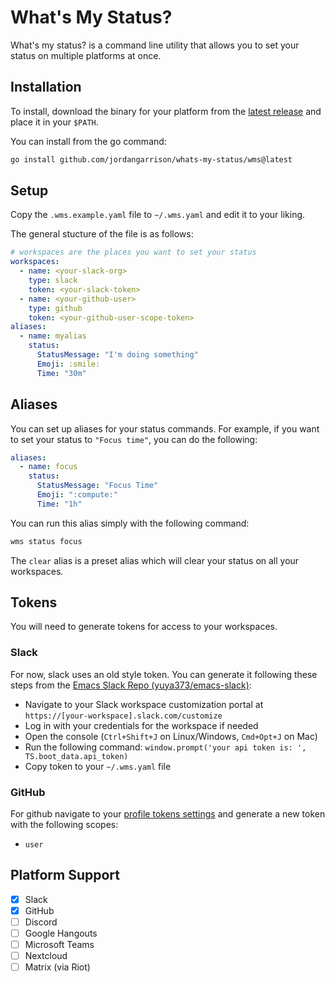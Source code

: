 # What's My Status?

What's my status? is a command line utility that allows you to set your status on multiple platforms at once.

## Installation

To install, download the binary for your platform from the [latest release](https://github.com/jordangarrison/whats-my-status/releases) and place it in your `$PATH`.

You can install from the go command:

```sh
go install github.com/jordangarrison/whats-my-status/wms@latest
```

## Setup

Copy the `.wms.example.yaml` file to `~/.wms.yaml` and edit it to your liking.

The general stucture of the file is as follows:

```yaml
# workspaces are the places you want to set your status
workspaces:
  - name: <your-slack-org>
    type: slack
    token: <your-slack-token>
  - name: <your-github-user>
    type: github
    token: <your-github-user-scope-token>
aliases:
  - name: myalias
    status:
      StatusMessage: "I'm doing something"
      Emoji: :smile:
      Time: "30m"
```

## Aliases

You can set up aliases for your status commands. For example, if you want to set your status to `"Focus time"`, you can do the following:

```yaml
aliases:
  - name: focus
    status:
      StatusMessage: "Focus Time"
      Emoji: ":compute:"
      Time: "1h"
```

You can run this alias simply with the following command:

```sh
wms status focus
```

The `clear` alias is a preset alias which will clear your status on all your workspaces.

## Tokens

You will need to generate tokens for access to your workspaces.

### Slack

For now, slack uses an old style token. You can generate it following these steps from the [Emacs Slack Repo (yuya373/emacs-slack)](https://github.com/yuya373/emacs-slack#how-to-get-token):

- Navigate to your Slack workspace customization portal at `https://[your-workspace].slack.com/customize`
- Log in with your credentials for the workspace if needed
- Open the console (`Ctrl+Shift+J` on Linux/Windows, `Cmd+Opt+J` on Mac)
- Run the following command: `window.prompt('your api token is: ', TS.boot_data.api_token)`
- Copy token to your `~/.wms.yaml` file

### GitHub

For github navigate to your [profile tokens settings](https://github.com/settings/tokens) and generate a new token with the following scopes:
- `user`

## Platform Support

- [x] Slack
- [x] GitHub
- [ ] Discord
- [ ] Google Hangouts
- [ ] Microsoft Teams
- [ ] Nextcloud
- [ ] Matrix (via Riot)